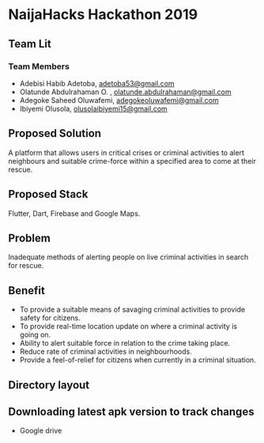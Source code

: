 # NaijaHacks Hackathon 2019

## Team Lit

### Team Members
- Adebisi Habib Adetoba, adetoba53@gmail.com
- Olatunde Abdulrahaman O. , olatunde.abdulrahaman@gmail.com
- Adegoke Saheed Oluwafemi, adegokeoluwafemi@gmail.com
- Ibiyemi Olusola, olusolaibiyemi15@gmail.com
   
## Proposed Solution
A platform that allows users in critical crises or criminal activities to alert neighbours and suitable crime-force within a specified area to come at their rescue.

## Proposed Stack
Flutter, Dart, Firebase and Google Maps.

## Problem
Inadequate methods of alerting people on live criminal activities in search for rescue.

## Benefit
- To provide a suitable means of savaging criminal activities to provide safety for citizens.
- To provide real-time location update on where a criminal activity is going on.
- Ability to alert suitable force in relation to the crime taking place.
- Reduce rate of criminal activities in neighbourhoods.
- Provide a feel-of-relief for citizens when currently in a criminal situation.

## Directory layout


## Downloading latest apk version to track changes
- Google drive

   
 

